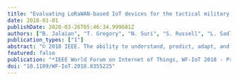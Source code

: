 ```yaml
---
title: "Evaluating LoRaWAN-based IoT devices for the tactical military environment"
date: 2018-01-01
publishDate: 2020-03-26T05:46:34.999681Z
authors: ["B. Jalaian", "T. Gregory", "N. Suri", "S. Russell", "L. Sadler", "M. Lee"]
publication_types: ["1"]
abstract: "© 2018 IEEE. The ability to understand, predict, adapt, and exploit the vast array of inter-networked things that will be present in the future battlefield is critical for maintaining and increasing military competitive advantage. In this paper, we present a proof-of-concept architecture for Internet of Things (IoT) in military applications. The proposed architecture utilizes LoRaWAN (Long Range low power Wide Area Network) state-of-the-art commercial off-the-shelf (COTS) technology. The proposed architecture consists of sensors, embedded micro-controllers equipped with LoRaWAN compatible radio, and a LoRaWAN gateway. The primary contributions of this paper are on evaluating the performance and suitability of LoRaWAN for the military environment as well as exploring the challenges of integrating LoRaWAN-based IoT devices into existing Command and Control (C2) systems within the military."
featured: false
publication: "*IEEE World Forum on Internet of Things, WF-IoT 2018 - Proceedings*"
doi: "10.1109/WF-IoT.2018.8355225"
---
```


